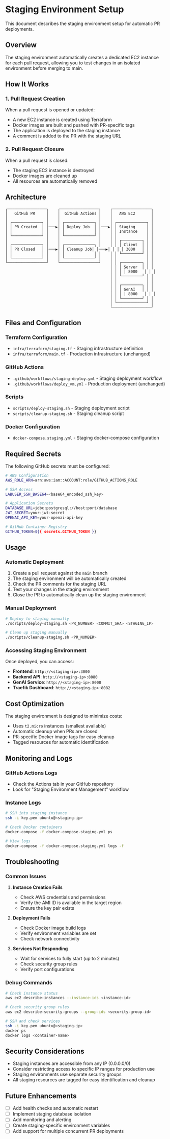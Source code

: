 # Staging Environment Setup

This document describes the staging environment setup for automatic PR deployments.

## Overview

The staging environment automatically creates a dedicated EC2 instance for each pull request, allowing you to test changes in an isolated environment before merging to main.

## How It Works

### 1. Pull Request Creation
When a pull request is opened or updated:
- A new EC2 instance is created using Terraform
- Docker images are built and pushed with PR-specific tags
- The application is deployed to the staging instance
- A comment is added to the PR with the staging URL

### 2. Pull Request Closure
When a pull request is closed:
- The staging EC2 instance is destroyed
- Docker images are cleaned up
- All resources are automatically removed

## Architecture

```
┌─────────────────┐    ┌─────────────────┐    ┌─────────────────┐
│   GitHub PR     │    │  GitHub Actions │    │   AWS EC2       │
│                 │    │                 │    │                 │
│ ┌─────────────┐ │    │ ┌─────────────┐ │    │ ┌─────────────┐ │
│ │ PR Created  │ │───▶│ │ Deploy Job  │ │───▶│ │ Staging     │ │
│ │             │ │    │ │             │ │    │ │ Instance    │ │
│ └─────────────┘ │    │ └─────────────┘ │    │ │             │ │
│                 │    │                 │    │ │ ┌─────────┐ │ │
│ ┌─────────────┐ │    │ ┌─────────────┐ │    │ │ │ Client  │ │ │
│ │ PR Closed   │ │───▶│ │ Cleanup Job│ │───▶│ │ │ │ 3000   │ │ │
│ │             │ │    │ │             │ │    │ │ └─────────┘ │ │
│ └─────────────┘ │    │ └─────────────┘ │    │ │             │ │
└─────────────────┘    └─────────────────┘    │ │ ┌─────────┐ │ │
                                              │ │ │ Server  │ │ │
                                              │ │ │ │ 8080   │ │ │
                                              │ │ └─────────┘ │ │
                                              │ │             │ │
                                              │ │ ┌─────────┐ │ │
                                              │ │ │ GenAI   │ │ │
                                              │ │ │ │ 8000   │ │ │
                                              │ │ └─────────┘ │ │
                                              │ └─────────────┘ │
                                              └─────────────────┘
```

## Files and Configuration

### Terraform Configuration
- `infra/terraform/staging.tf` - Staging infrastructure definition
- `infra/terraform/main.tf` - Production infrastructure (unchanged)

### GitHub Actions
- `.github/workflows/staging-deploy.yml` - Staging deployment workflow
- `.github/workflows/deploy_vm.yml` - Production deployment (unchanged)

### Scripts
- `scripts/deploy-staging.sh` - Staging deployment script
- `scripts/cleanup-staging.sh` - Staging cleanup script

### Docker Configuration
- `docker-compose.staging.yml` - Staging docker-compose configuration

## Required Secrets

The following GitHub secrets must be configured:

```bash
# AWS Configuration
AWS_ROLE_ARN=arn:aws:iam::ACCOUNT:role/GITHUB_ACTIONS_ROLE

# SSH Access
LABUSER_SSH_BASE64=<base64_encoded_ssh_key>

# Application Secrets
DATABASE_URL=jdbc:postgresql://host:port/database
JWT_SECRET=your-jwt-secret
OPENAI_API_KEY=your-openai-api-key

# GitHub Container Registry
GITHUB_TOKEN=${{ secrets.GITHUB_TOKEN }}
```

## Usage

### Automatic Deployment
1. Create a pull request against the `main` branch
2. The staging environment will be automatically created
3. Check the PR comments for the staging URL
4. Test your changes in the staging environment
5. Close the PR to automatically clean up the staging environment

### Manual Deployment
```bash
# Deploy to staging manually
./scripts/deploy-staging.sh <PR_NUMBER> <COMMIT_SHA> <STAGING_IP>

# Clean up staging manually
./scripts/cleanup-staging.sh <PR_NUMBER>
```

### Accessing Staging Environment
Once deployed, you can access:
- **Frontend**: `http://<staging-ip>:3000`
- **Backend API**: `http://<staging-ip>:8080`
- **GenAI Service**: `http://<staging-ip>:8000`
- **Traefik Dashboard**: `http://<staging-ip>:8082`

## Cost Optimization

The staging environment is designed to minimize costs:
- Uses `t2.micro` instances (smallest available)
- Automatic cleanup when PRs are closed
- PR-specific Docker image tags for easy cleanup
- Tagged resources for automatic identification

## Monitoring and Logs

### GitHub Actions Logs
- Check the Actions tab in your GitHub repository
- Look for "Staging Environment Management" workflow

### Instance Logs
```bash
# SSH into staging instance
ssh -i key.pem ubuntu@<staging-ip>

# Check Docker containers
docker-compose -f docker-compose.staging.yml ps

# View logs
docker-compose -f docker-compose.staging.yml logs -f
```

## Troubleshooting

### Common Issues

1. **Instance Creation Fails**
   - Check AWS credentials and permissions
   - Verify the AMI ID is available in the target region
   - Ensure the key pair exists

2. **Deployment Fails**
   - Check Docker image build logs
   - Verify environment variables are set
   - Check network connectivity

3. **Services Not Responding**
   - Wait for services to fully start (up to 2 minutes)
   - Check security group rules
   - Verify port configurations

### Debug Commands
```bash
# Check instance status
aws ec2 describe-instances --instance-ids <instance-id>

# Check security group rules
aws ec2 describe-security-groups --group-ids <security-group-id>

# SSH and check services
ssh -i key.pem ubuntu@<staging-ip>
docker ps
docker logs <container-name>
```

## Security Considerations

- Staging instances are accessible from any IP (0.0.0.0/0)
- Consider restricting access to specific IP ranges for production use
- Staging environments use separate security groups
- All staging resources are tagged for easy identification and cleanup

## Future Enhancements

- [ ] Add health checks and automatic restart
- [ ] Implement staging database isolation
- [ ] Add monitoring and alerting
- [ ] Create staging-specific environment variables
- [ ] Add support for multiple concurrent PR deployments 